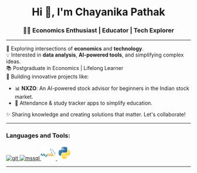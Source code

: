 <h1 align="center">Hi 👋, I'm Chayanika Pathak</h1>
<h3 align="center">👩‍💻 Economics Enthusiast | Educator | Tech Explorer</h3>

---

🌱 Exploring intersections of **economics** and **technology**.  
💡 Interested in **data analysis**, **AI-powered tools**, and simplifying complex ideas.  
📚 Postgraduate in Economics | Lifelong Learner  
🚀 Building innovative projects like:  
- 📊 **NXZO**: An AI-powered stock advisor for beginners in the Indian stock market.  
- 📱 Attendance & study tracker apps to simplify education.  

✨ Sharing knowledge and creating solutions that matter. Let's collaborate!  

---  


<h3 align="left">Languages and Tools:</h3>
<p align="left"> <a href="https://git-scm.com/" target="_blank" rel="noreferrer"> <img src="https://www.vectorlogo.zone/logos/git-scm/git-scm-icon.svg" alt="git" width="40" height="40"/> </a> <a href="https://www.microsoft.com/en-us/sql-server" target="_blank" rel="noreferrer"> <img src="https://www.svgrepo.com/show/303229/microsoft-sql-server-logo.svg" alt="mssql" width="40" height="40"/> </a> <a href="https://www.mysql.com/" target="_blank" rel="noreferrer"> <img src="https://raw.githubusercontent.com/devicons/devicon/master/icons/mysql/mysql-original-wordmark.svg" alt="mysql" width="40" height="40"/> </a> <a href="https://www.python.org" target="_blank" rel="noreferrer"> <img src="https://raw.githubusercontent.com/devicons/devicon/master/icons/python/python-original.svg" alt="python" width="40" height="40"/> </a> </p>


---
